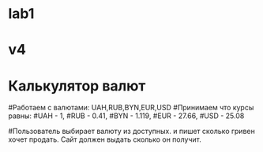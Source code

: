 # lab1
# v4
# Калькулятор валют
#Работаем с валютами: UAH,RUB,BYN,EUR,USD
#Принимаем что курсы равны:
#UAH - 1,
#RUB - 0.41,
#BYN - 1.119,
#EUR - 27.66,
#USD - 25.08

#Пользователь выбирает валюту из доступных. и пишет сколько гривен хочет продать. Сайт должен выдать сколько он получит.
